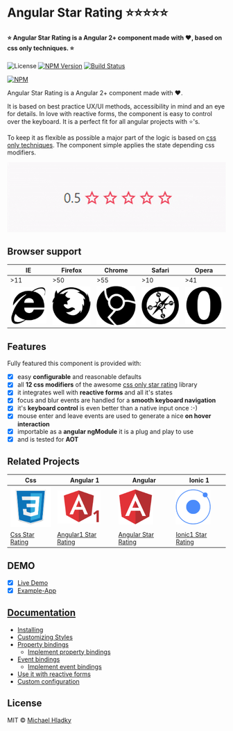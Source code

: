 # Angular Star Rating ⭐⭐⭐⭐⭐
#### ⭐ Angular Star Rating is a Angular 2+ component made with ❤, based on css only techniques. ⭐

![License](https://img.shields.io/npm/l/angular-star-rating.svg)
[![NPM Version](https://img.shields.io/npm/v/angular-star-rating.svg)](https://www.npmjs.com/package/angular-star-rating)
[![Build Status](https://travis-ci.org/BioPhoton/angular-star-rating.svg?branch=master)](https://travis-ci.org/BioPhoton/angular-star-rating)

[![NPM](https://img.shields.io/npm/dt/angular-star-rating.svg)](https://www.npmjs.com/package/angular-star-rating)

Angular Star Rating is a Angular 2+ component made with ❤.

It is based on best practice UX/UI methods, accessibility in mind and an eye for details.
In love with reactive forms, the component is easy to control over the keyboard.
It is a perfect fit for all angular projects with ⭐'s.

To keep it as flexible as possible a major part of the logic is based on [css only techniques](https://github.com/BioPhoton/css-star-rating). The component simple applies the state depending css modifiers.

![Angular-Star-Rating](https://raw.githubusercontent.com/BioPhoton/angular-star-rating/master/resources/examples/example-usage.gif)

## Browser support


| IE | Firefox | Chrome | Safari | Opera |
|--- |---	   |--- 	|---	 |---|
| >11  	|  >50 	|   >55	|  >10 	|   >41	|
| <img src="https://raw.githubusercontent.com/BioPhoton/angular-star-rating/master/resources/browser/ie.png" width="100">	| <img src="https://raw.githubusercontent.com/BioPhoton/angular-star-rating/master/resources/browser/firefox.png" width="100"> | <img src="https://raw.githubusercontent.com/BioPhoton/angular-star-rating/master/resources/browser/chrome.png" width="100">  | <img src="https://raw.githubusercontent.com/BioPhoton/angular-star-rating/master/resources/browser/safari.png" width="100">  | <img src="https://raw.githubusercontent.com/BioPhoton/angular-star-rating/master/resources/browser/opera.png" width="100"> |


## Features
Fully featured this component is provided with:
- [x] easy **configurable** and reasonable defaults
- [x] all **12 css modifiers** of the awesome [css only star rating](https://github.com/BioPhoton/css-star-rating) library
- [x] it integrates well with **reactive forms** and all it's states
- [x] focus and blur events are handled for a **smooth keyboard navigation**
- [x] it's **keyboard control** is even better than a native input once :-)
- [x] mouse enter and leave events are used to generate a nice **on hover interaction**
- [x] importable as a **angular ngModule** it is a plug and play to use
- [x] and is tested for **AOT**

## Related Projects
| Css | Angular 1 |  Angular | Ionic 1 |
|---  |---	    |--- 	  |---      |
| <img src="https://raw.githubusercontent.com/BioPhoton/angular-star-rating/master/resources/family/css3.png" width="100"> | <img src="https://raw.githubusercontent.com/BioPhoton/angular-star-rating/master/resources/family/angular1.png" width="100"> | <img src="https://raw.githubusercontent.com/BioPhoton/angular-star-rating/master/resources/family/angular.png" width="80"> | <img src="https://raw.githubusercontent.com/BioPhoton/angular-star-rating/master/resources/family/ionic1.png" width="80"> |
| [Css Star Rating](https://github.com/BioPhoton/css-star-rating) | [Angular1 Star Rating](https://github.com/BioPhoton/angular1-star-rating) | [Angular Star Rating](https://github.com/BioPhoton/angular-star-rating) |[Ionic1 Star Rating](https://github.com/BioPhoton/ionic1-star-rating) |

## DEMO
- [x] [Live Demo](https://biophoton.github.io/angular-star-rating/#/kitchensink)
- [x] [Example-App](https://github.com/BioPhoton/angular-star-rating/tree/master/examples/angular4)

## [Documentation](https://github.com/BioPhoton/angular-star-rating/wiki)
- [Installing](https://github.com/BioPhoton/angular-star-rating/wiki/Installing)
- [Customizing Styles](https://github.com/BioPhoton/angular-star-rating/wiki/Customizing-Styles)
- [Property bindings](https://github.com/BioPhoton/angular-star-rating/wiki/Property-bindings)
  - [Implement property bindings](https://github.com/BioPhoton/angular-star-rating/wiki/Implement-property-bindings)
- [Event bindings](https://github.com/BioPhoton/angular-star-rating/wiki/Event-bindings)
  - [Implement event bindings](https://github.com/BioPhoton/angular-star-rating/wiki/Implement-event-bindings)
- [Use it with reactive forms](https://github.com/BioPhoton/angular-star-rating/wiki/Use-it-with-reactive-forms)
- [Custom configuration](https://github.com/BioPhoton/angular-star-rating/wiki/Custom-configuration)

## License

MIT © [Michael Hladky](mailto:michael@hladky.at)
